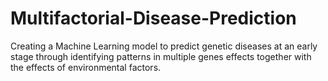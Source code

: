 # Multifactorial-Disease-Prediction
Creating a Machine Learning model to predict genetic diseases at an early stage through identifying patterns in multiple genes effects together with the effects of environmental factors.
